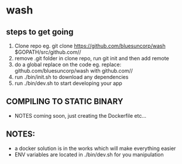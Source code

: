 # wash

steps to get going
------------------

1. Clone repo eg. git clone https://github.com/bluesuncorp/wash $GOPATH/src/github.com/<user or org name>/<project name>
2. remove .git folder in clone repo, run git init and then add remote
3. do a global replace on the code eg. replace: github.com/bluesuncorp/wash with github.com/<user or org name>/<project name>
4. run ./bin/init.sh to download any dependencies
5. run ./bin/dev.sh to start developing your app


COMPILING TO STATIC BINARY
--------------------------
- NOTES coming soon, just creating the Dockerfile etc...

NOTES:
------
- a docker solution is in the works which will make everything easier
- ENV variables are located in ./bin/dev.sh for you manipulation

